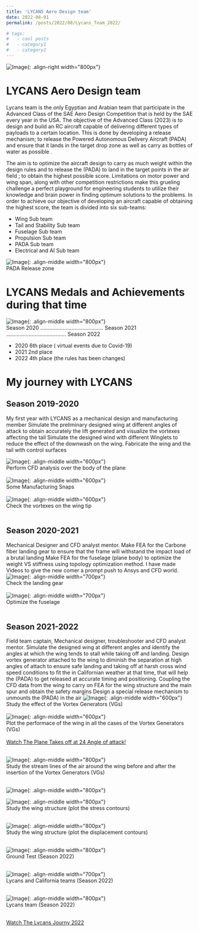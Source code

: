 ```yaml
---
title: 'LYCANS Aero Design team'
date: 2022-08-01
permalink: /posts/2022/08/Lycans_Team_2022/

# tags:
#   - cool posts
#   - category1
#   - category2
---
```


![Image](../images/lycans/Picture38.png){: .align-right width="800px"} <br/>

LYCANS Aero Design team
======
Lycans team is the only Egyptian and Arabian team that participate in the Advanced Class of the SAE Aero Design Competition that is held by the SAE every year in the USA. The objective of the Advanced Class (2023) is to design and build an RC aircraft capable of delivering different types of payloads to a certain location. This is done by developing a release mechanism; to release the Powered Autonomous Delivery Aircraft (PADA) and ensure that it lands in the target drop zone as well as carry as bottles of water as possible .

The aim is to optimize the aircraft design to carry as much weight within the design rules and to release the (PADA) to land in the target points in the air field ; to obtain the highest possible score. Limitations on motor power and wing span, along with other competition restrictions make this grueling challenge a perfect playground for engineering students to utilize their knowledge and brain power in finding optimum solutions to the problems. In order to achieve our objective of developing an aircraft capable of obtaining the highest score, the team is divided into six sub-teams:
- Wing Sub team
- Tail and Stability Sub team
- Fuselage Sub team
- Propulsion Sub team
- PADA Sub team
- Electrical and AI Sub team

![Image](../images/Picture3.png){: .align-middle width="800px"} <br/>
PADA Release zone <br/>

LYCANS Medals and Achievements during that time
======
![Image](../images/lycans/Picture7.png){: .align-middle width="800px"} <br/>
Season 2020 .......................................... Season 2021 ........................................ Season 2022 <br/>

- 2020 6th place ( virtual events due to Covid-19)
- 2021 2nd place 
- 2022 4th place (the rules has been changes) <br/>

My journey with LYCANS
======

Season 2019-2020 
------
My first year with LYCANS as a mechanical design and manufacturing member 
Simulate the preliminary designed wing at different angles of attack to obtain accurately the lift generated and visualize the vortexes affecting the tail
Simulate the designed wind with different Winglets to reduce the effect of the downwash on the wing.
Fabricate the wing and the tail with control surfaces 

![Image](../images/lycans/Picture8.png){: .align-middle width="600px"}<br/>
Perform CFD analysis over the body of the plane<br/><br/>
![Image](../images/lycans/Picture9.png){: .align-middle width="600px"} <br/>
Some Manufacturing Snaps <br/><br/>
![Image](../images/lycans/Picture10.png){: .align-middle width="600px"}<br/>
Check the vortexes on the wing tip  <br/><br/>



Season 2020-2021
------
Mechanical Designer and CFD analyst mentor.
Make FEA for the Carbone fiber landing gear to ensure that the frame will withstand the impact load of a brutal landing 
Make FEA for the fuselage (plane body) to optimize the weight VS stiffness using topology optimization method.
I have made Videos to give the new comer a prompt push to Ansys and CFD world. 
![Image](../images/lycans/Picture11.png){: .align-middle width="700px"} <br/>
Check the landing gear<br/><br/>
![Image](../images/lycans/Picture12.png){: .align-middle width="700px"} <br/>
Optimize the fuselage<br/><br/>



Season 2021-2022
------
Field team captain, Mechanical designer, troubleshooter and CFD analyst mentor.
Simulate the designed wing at different angles and identify the angles at which the wing tends to stall while taking off and landing.
Design vortex generator attached to the wing to diminish the separation at high angles of attach to ensure safe landing and taking off at harsh cross wind speed conditions to fit the in Californian weather at that time, that will help the (PADA) to get released at accurate timing and positioning.
Coupling the CFD data from the wing to carry on FEA for the wing structure and the main spur and obtain the safety margins
Design a special release mechanism to unmounts the (PADA) in the air 
![Image](../images/lycans/Picture13.png){: .align-middle width="600px"} <br/>
Study the effect of the Vortex Generators (VGs) <br/><br/>
![Image](../images/lycans/Picture14.png){: .align-middle width="600px"} <br/>
Plot the performace of the wing in all the cases of the Vortex Generators (VGs) <br/><br/>
[Watch The Plane Takes off at 24 Angle of attack!](https://www.youtube.com/watch?v=6lks7HZXlo4&t=193s) <br/><br/>

![Image](../images/lycans/Picture15.png){: .align-middle width="800px"} <br/>
Study the stream lines of the air around the wing before and after the insertion of the Vortex Generators (VGs)  <br/><br/>

![Image](../images/lycans/Picture16.png){: .align-middle width="800px"} <br/>

![Image](../images/lycans/Picture18.png){: .align-middle width="800px"} <br/>
Study the wing structure (plot the stress contours) <br/><br/>

![Image](../images/lycans/Picture19.png){: .align-middle width="800px"} <br/>
Study the wing structure (plot the displacement contours) <br/><br/>

![Image](../images/lycans/Picture20.png){: .align-middle width="800px"} <br/>
Ground Test (Season 2022)  <br/><br/>

![Image](../images/lycans/Picture39.png){: .align-middle width="700px"} <br/>
Lycans and California teams (Season 2022)  <br/><br/>

![Image](../images/lycans/Picture22.jpg){: .align-middle width="800px"}<br/>
Lycans team (Season 2022)  <br/><br/>

[Watch The Lycans Journy 2022 ](https://www.youtube.com/watch?v=6lks7HZXlo4) <br/><br/>

